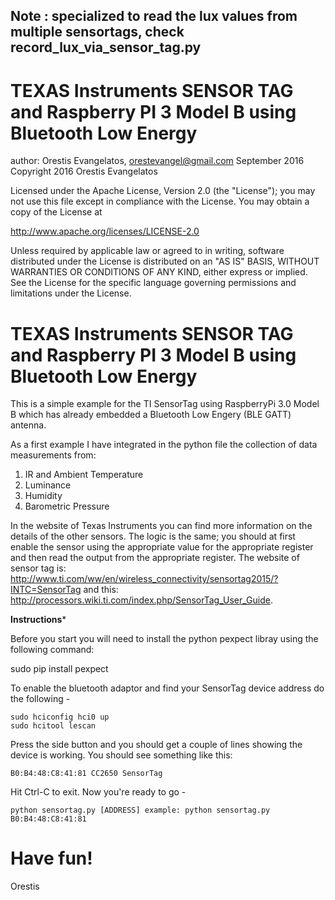 ## Note : specialized to read the lux values from multiple sensortags, check record_lux_via_sensor_tag.py
#  TEXAS Instruments SENSOR TAG and Raspberry PI 3 Model B using Bluetooth Low Energy
	
	
author: Orestis Evangelatos, orestevangel@gmail.com
September 2016
Copyright 2016 Orestis Evangelatos

Licensed under the Apache License, Version 2.0 (the "License");
you may not use this file except in compliance with the License.
You may obtain a copy of the License at

http://www.apache.org/licenses/LICENSE-2.0

Unless required by applicable law or agreed to in writing, software
distributed under the License is distributed on an "AS IS" BASIS,
WITHOUT WARRANTIES OR CONDITIONS OF ANY KIND, either express or implied.
See the License for the specific language governing permissions and
limitations under the License.




TEXAS Instruments SENSOR TAG and Raspberry PI 3 Model B using Bluetooth Low Energy
===================================================================================

This is a simple example for the TI SensorTag using RaspberryPi 3.0 Model B which has already embedded a Bluetooth Low Engery (BLE GATT) antenna.

As a first example I have integrated in the python file the collection of data measurements from:
1. IR and Ambient Temperature
2. Luminance
3. Humidity
4. Barometric Pressure 

In the website of Texas Instruments you can find more information on the details of the other sensors. The logic is the same; you should at first
enable the sensor using the appropriate value for the appropriate register and then read the output from the appropriate register. 
The website of sensor tag is:  
http://www.ti.com/ww/en/wireless_connectivity/sensortag2015/?INTC=SensorTag 
and this:
http://processors.wiki.ti.com/index.php/SensorTag_User_Guide.


**************Instructions***************

Before you start you will need to install the python pexpect libray using the following command:

 sudo pip install pexpect

To enable the bluetooth adaptor and find your SensorTag device address do the following -

    sudo hciconfig hci0 up
    sudo hcitool lescan 

Press the side button and you should get a couple of lines showing the device is working. 
You should see something like this: 

	B0:B4:48:C8:41:81 CC2650 SensorTag

Hit Ctrl-C to exit.  Now you're ready to go -

    python sensortag.py [ADDRESS] example: python sensortag.py B0:B4:48:C8:41:81
    
    
# Have fun!
 Orestis
